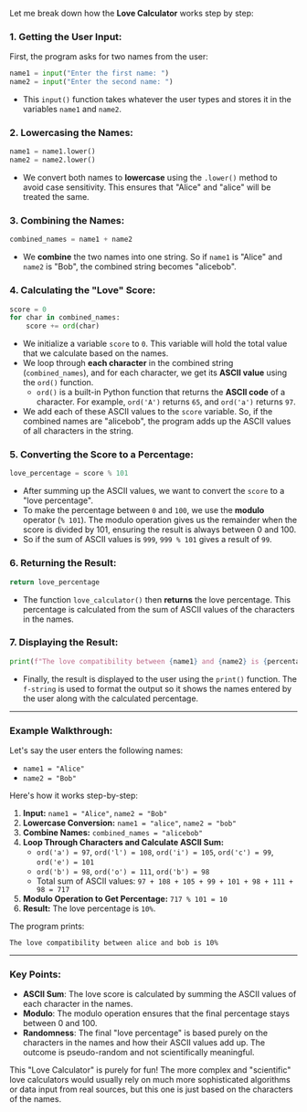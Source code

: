 Let me break down how the **Love Calculator** works step by step:

### 1. **Getting the User Input:**
   First, the program asks for two names from the user:
   ```python
   name1 = input("Enter the first name: ")
   name2 = input("Enter the second name: ")
   ```

   - This `input()` function takes whatever the user types and stores it in the variables `name1` and `name2`.

### 2. **Lowercasing the Names:**
   ```python
   name1 = name1.lower()
   name2 = name2.lower()
   ```
   - We convert both names to **lowercase** using the `.lower()` method to avoid case sensitivity. This ensures that "Alice" and "alice" will be treated the same.

### 3. **Combining the Names:**
   ```python
   combined_names = name1 + name2
   ```
   - We **combine** the two names into one string. So if `name1` is "Alice" and `name2` is "Bob", the combined string becomes "alicebob".

### 4. **Calculating the "Love" Score:**
   ```python
   score = 0
   for char in combined_names:
       score += ord(char)
   ```
   - We initialize a variable `score` to `0`. This variable will hold the total value that we calculate based on the names.
   - We loop through **each character** in the combined string (`combined_names`), and for each character, we get its **ASCII value** using the `ord()` function.
     - `ord()` is a built-in Python function that returns the **ASCII code** of a character. For example, `ord('A')` returns `65`, and `ord('a')` returns `97`.
   - We add each of these ASCII values to the `score` variable. So, if the combined names are "alicebob", the program adds up the ASCII values of all characters in the string.

### 5. **Converting the Score to a Percentage:**
   ```python
   love_percentage = score % 101
   ```
   - After summing up the ASCII values, we want to convert the `score` to a "love percentage". 
   - To make the percentage between `0` and `100`, we use the **modulo** operator (`% 101`). The modulo operation gives us the remainder when the score is divided by 101, ensuring the result is always between 0 and 100.
   - So if the sum of ASCII values is `999`, `999 % 101` gives a result of `99`.

### 6. **Returning the Result:**
   ```python
   return love_percentage
   ```
   - The function `love_calculator()` then **returns** the love percentage. This percentage is calculated from the sum of ASCII values of the characters in the names.

### 7. **Displaying the Result:**
   ```python
   print(f"The love compatibility between {name1} and {name2} is {percentage}%")
   ```
   - Finally, the result is displayed to the user using the `print()` function. The `f-string` is used to format the output so it shows the names entered by the user along with the calculated percentage.

---

### Example Walkthrough:
Let's say the user enters the following names:

- `name1 = "Alice"`
- `name2 = "Bob"`

Here's how it works step-by-step:

1. **Input:** `name1 = "Alice"`, `name2 = "Bob"`
2. **Lowercase Conversion:** `name1 = "alice"`, `name2 = "bob"`
3. **Combine Names:** `combined_names = "alicebob"`
4. **Loop Through Characters and Calculate ASCII Sum:**
   - `ord('a') = 97`, `ord('l') = 108`, `ord('i') = 105`, `ord('c') = 99`, `ord('e') = 101`
   - `ord('b') = 98`, `ord('o') = 111`, `ord('b') = 98`
   - Total sum of ASCII values: `97 + 108 + 105 + 99 + 101 + 98 + 111 + 98 = 717`
5. **Modulo Operation to Get Percentage:** `717 % 101 = 10`
6. **Result:** The love percentage is `10%`.

The program prints:
```
The love compatibility between alice and bob is 10%
```

---

### Key Points:
- **ASCII Sum**: The love score is calculated by summing the ASCII values of each character in the names.
- **Modulo**: The modulo operation ensures that the final percentage stays between 0 and 100.
- **Randomness**: The final "love percentage" is based purely on the characters in the names and how their ASCII values add up. The outcome is pseudo-random and not scientifically meaningful.

This "Love Calculator" is purely for fun! The more complex and "scientific" love calculators would usually rely on much more sophisticated algorithms or data input from real sources, but this one is just based on the characters of the names.
